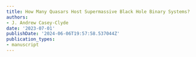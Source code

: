 ```yaml
---
title: How Many Quasars Host Supermassive Black Hole Binary Systems?
authors:
- J. Andrew Casey-Clyde
date: '2023-07-01'
publishDate: '2024-06-06T19:57:58.537044Z'
publication_types:
- manuscript
---
```

